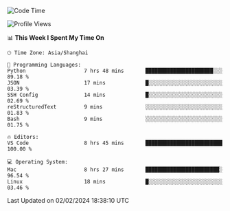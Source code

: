 <!--START_SECTION:waka-->
![Code Time](http://img.shields.io/badge/Code%20Time-343%20hrs%2016%20mins-blue)

![Profile Views](http://img.shields.io/badge/Profile%20Views-3-blue)

📊 **This Week I Spent My Time On** 

```text
🕑︎ Time Zone: Asia/Shanghai

💬 Programming Languages: 
Python                   7 hrs 48 mins       ██████████████████████░░░   89.18 % 
JSON                     17 mins             █░░░░░░░░░░░░░░░░░░░░░░░░   03.39 % 
SSH Config               14 mins             █░░░░░░░░░░░░░░░░░░░░░░░░   02.69 % 
reStructuredText         9 mins              ░░░░░░░░░░░░░░░░░░░░░░░░░   01.83 % 
Bash                     9 mins              ░░░░░░░░░░░░░░░░░░░░░░░░░   01.75 % 

🔥 Editors: 
VS Code                  8 hrs 45 mins       █████████████████████████   100.00 % 

💻 Operating System: 
Mac                      8 hrs 27 mins       ████████████████████████░   96.54 % 
Linux                    18 mins             █░░░░░░░░░░░░░░░░░░░░░░░░   03.46 % 
```


 Last Updated on 02/02/2024 18:38:10 UTC
<!--END_SECTION:waka-->
